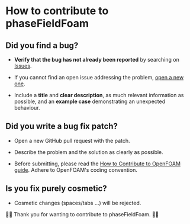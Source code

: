 # How to contribute to phaseFieldFoam

## **Did you find a bug?**

* **Verify  that the bug has not already been reported** by searching on [Issues](https://github.com/blebon/phaseFieldFoam/issues).

* If you cannot find an open issue addressing the problem, [open a new one](https://github.com/blebon/phaseFieldFoam/issues/new).

* Include a **title** and **clear description**, as much relevant information as possible, and an **example case** demonstrating an unexpected behaviour.

## **Did you write a bug fix patch?**

* Open a new GitHub pull request with the patch.

* Describe the problem and the solution as clearly as possible.

* Before submitting, please read the [How to Contribute to OpenFOAM guide](https://openfoam.org/dev/how-to-contribute/). Adhere to OpenFOAM's coding convention.

## **Is you fix purely cosmetic?**

* Cosmetic changes (spaces/tabs ...) will be rejected.

👋👋 Thank you for wanting to contribute to phaseFieldFoam. 👋👋
